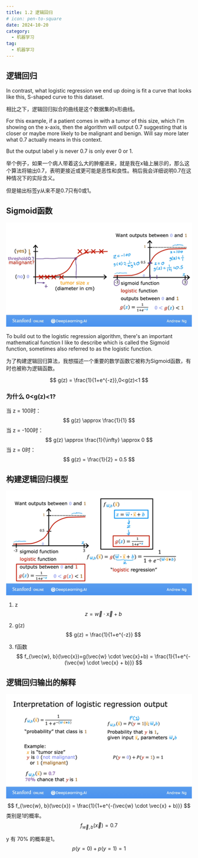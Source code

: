 ```yaml
---
title: 1.2 逻辑回归
# icon: pen-to-square
date: 2024-10-20
category:
  - 机器学习
tag:
  - 机器学习
---
```


## 逻辑回归

In contrast, what logistic regression we end up doing is fit a curve that looks like this, S-shaped curve to this dataset.

相比之下，逻辑回归拟合的曲线是这个数据集的s形曲线。

For this example, if a patient comes in with a tumor of this size, which I'm showing on the x-axis, then the algorithm will output 0.7 suggesting that is closer or maybe more likely to be malignant and benign. Will say more later what 0.7 actually means in this context. 

But the output label y is never 0.7 is only ever 0 or 1.

举个例子，如果一个病人带着这么大的肿瘤进来，就是我在x轴上展示的，那么这个算法将输出0.7，表明更接近或更可能是恶性和良性。稍后我会详细说明0.7在这种情况下的实际含义。

但是输出标签y从来不是0.7只有0或1。

## Sigmoid函数

![image-20241021142427137](./../../../.vuepress/public/assets/images/Machine_learning/lesson_one/week_three/1.2_Logistic_regression.assests/image-20241021142427137.png)

To build out to the logistic regression algorithm, there's an important mathematical function I like to describe which is called the Sigmoid function, sometimes also referred to as the logistic function. 

为了构建逻辑回归算法，我想描述一个重要的数学函数它被称为Sigmoid函数，有时也被称为逻辑函数。

$$
g(z) = \frac{1}{1+e^{-z}},0<g(z)<1
$$

### 为什么 0<g(z)<1? 

当 z = 100时：
$$
g(z) \approx \frac{1}{1}
$$
当 z = -100时：
$$
g(z) \approx \frac{1}{\infty} \approx 0
$$
当 z = 0时：
$$
g(z) = \frac{1}{2} = 0.5
$$






## 构建逻辑回归模型

![image-20241021144936031](./../../../.vuepress/public/assets/images/Machine_learning/lesson_one/week_three/1.2_Logistic_regression.assests/image-20241021144936031.png)

1. z
   $$
   z = \vec{w} \cdot \vec{x} + b
   $$

2. g(z)
   $$
   g(z) = \frac{1}{1+e^{-z}}
   $$

3. f函数
   $$
   f_{\vec{w}, b}(\vec{x})=g(\vec{w} \cdot \vec{x}+b) = \frac{1}{1+e^{-(\vec{w} \cdot \vec{x} + b)}}
   $$

## 逻辑回归输出的解释

![image-20241021151643236](./../../../.vuepress/public/assets/images/Machine_learning/lesson_one/week_three/1.2_Logistic_regression.assests/image-20241021151643236.png)
$$
f_{\vec{w}, b}(\vec{x}) = \frac{1}{1+e^{-(\vec{w} \cdot \vec{x} + b)}}
$$
类别是1的概率。
$$
f_{\vec{w}, b}(\vec{x}) = 0.7
$$


y 有 70% 的概率是1。
$$
p(y=0)+p(y=1) = 1
$$
